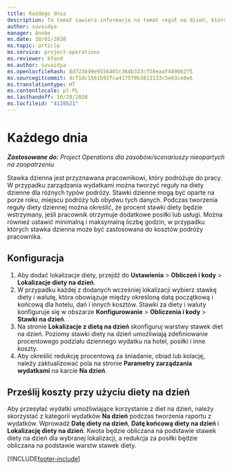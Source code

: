 ```yaml
---
title: Każdego dnia
description: Ta temat zawiera informacje na temat reguł na dzień, które są używane w zarządzaniu wydatkami.
author: suvaidya
manager: Annbe
ms.date: 10/01/2020
ms.topic: article
ms.service: project-operations
ms.reviewer: kfend
ms.author: suvaidya
ms.openlocfilehash: 8d723b49e9556401c364b323cf58eaaf44906275
ms.sourcegitcommit: 4cf1dc1561b92fca4175f0b3813133c5e63ce8e6
ms.translationtype: HT
ms.contentlocale: pl-PL
ms.lasthandoff: 10/28/2020
ms.locfileid: "4128521"
---
```

# <a name="per-diems"></a>Każdego dnia

_**Zastosowane do:** Project Operations dla zasobów/scenariuszy nieopartych na zaopatrzeniu_


Stawka dzienna jest przyznawana pracownikowi, który podróżuje do pracy. W przypadku zarządzania wydatkami można tworzyć reguły na diety dzienne dla różnych typów podróży. Stawki dzienne mogą być oparte na porze roku, miejscu podróży lub obydwu tych danych. Podczas tworzenia reguły diety dziennej można określić, że procent stawki diety będzie wstrzymany, jeśli pracownik otrzymuje dodatkowe posiłki lub usługi. Można również ustawić minimalną i maksymalną liczbę godzin, w przypadku których stawka dzienna może być zastosowana do kosztów podróży pracownika.

## <a name="configuration"></a>Konfiguracja 

1. Aby dodać lokalizacje diety, przejdź do **Ustawienia** > **Obliczeń i kody** > **Lokalizacje diety na dzień**.
2. W przypadku każdej z dodanych wcześniej lokalizacji wybierz stawkę diety i walutę, która obowiązuje między określoną datą początkową i końcową dla hotelu, dań i innych kosztów. Stawki za diety i waluty konfiguruje się w obszarze **Konfigurowanie** > **Obliczenia i kody** > **Stawki na dzień**.
3. Na stronie **Lokalizacje z dietą na dzień** skonfiguruj warstwy stawek diet na dzień. Poziomy stawki diety na dzień umożliwiają zdefiniowanie procentowego podziału dziennego wydatku na hotel, posiłki i inne koszty. 
4. Aby określić redukcję procentową za śniadanie, obiad lub kolację, należy zaktualizować pola na stronie **Parametry zarządzania wydatkami** na karcie **Na dzień**. 
    
## <a name="submit-expenses-using-per-diem"></a>Prześlij koszty przy użyciu diety na dzień
Aby przesyłać wydatki umożliwiające korzystanie z diet na dzień, należy skorzystać z kategorii wydatków **Na dzień** podczas tworzenia raportu z wydatków. Wprowadź **Datę diety na dzień**, **Datę końcową diety na dzień** i **Lokalizację diety na dzień**. Kwota będzie obliczana na podstawie stawek diety na dzień dla wybranej lokalizacji, a redukcja za posiłki będzie obliczana na podstawie warstw stawek diety.


[!INCLUDE[footer-include](../includes/footer-banner.md)]